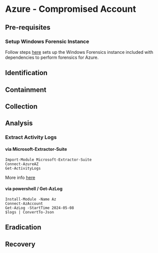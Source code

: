 # Azure - Compromised Account

## Pre-requisites

### Setup Windows Forensic Instance

Follow steps [here](win_compromised_host#windows) sets up the Windows Forensics instance included with dependencies to perform forensics for Azure.

## Identification

## Containment

## Collection

## Analysis

### Extract Activity Logs

#### via Microsoft-Extractor-Suite

```
Import-Module Microsoft-Extractor-Suite
Connect-AzureAZ
Get-ActivityLogs
```
More info [here](https://microsoft-365-extractor-suite.readthedocs.io/en/latest/functionality/AzureActivityLogs.html#usage)

#### via powershell / Get-AzLog

```
Install-Module -Name Az
Connect-AzAccount
Get-AzLog -StartTime 2024-05-08
$logs | ConvertTo-Json
```

## Eradication

## Recovery
